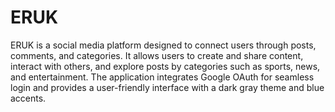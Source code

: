 # ERUK

ERUK is a social media platform designed to connect users through posts, comments, and categories. It allows users to create and share content, interact with others, and explore posts by categories such as sports, news, and entertainment. The application integrates Google OAuth for seamless login and provides a user-friendly interface with a dark gray theme and blue accents.
